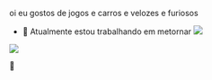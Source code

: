 
oi eu gostos de jogos e carros e velozes e furiosos

- 🔭 
Atualmente estou trabalhando em metornar ![](https://www.bs9.com.br/variedades/leo-stronda-vira-evangelico-e-deixa-bonde-da-stronda/10141/)

























![](https://lartbr.com.br/wp-content/webp-express/webp-images/uploads/2023/10/IMG_8007.jpg.webp)

💙
